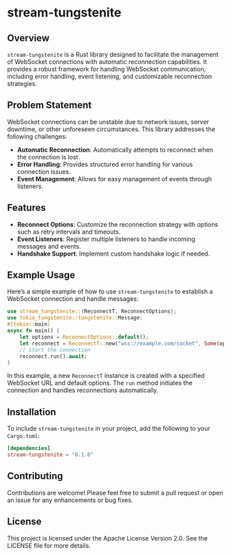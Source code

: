 # stream-tungstenite

## Overview

`stream-tungstenite` is a Rust library designed to facilitate the management of WebSocket connections with automatic reconnection capabilities. It provides a robust framework for handling WebSocket communication, including error handling, event listening, and customizable reconnection strategies.

## Problem Statement

WebSocket connections can be unstable due to network issues, server downtime, or other unforeseen circumstances. This library addresses the following challenges:

- **Automatic Reconnection**: Automatically attempts to reconnect when the connection is lost.
- **Error Handling**: Provides structured error handling for various connection issues.
- **Event Management**: Allows for easy management of events through listeners.

## Features

- **Reconnect Options**: Customize the reconnection strategy with options such as retry intervals and timeouts.
- **Event Listeners**: Register multiple listeners to handle incoming messages and events.
- **Handshake Support**: Implement custom handshake logic if needed.

## Example Usage

Here’s a simple example of how to use `stream-tungstenite` to establish a WebSocket connection and handle messages:

```rust
use stream_tungstenite::{ReconnectT, ReconnectOptions};
use tokio_tungstenite::tungstenite::Message;
#[tokio::main]
async fn main() {
    let options = ReconnectOptions::default();
    let reconnect = ReconnectT::new("wss://example.com/socket", Some(options));
    // Start the connection
    reconnect.run().await;
}
```

In this example, a new `ReconnectT` instance is created with a specified WebSocket URL and default options. The `run` method initiates the connection and handles reconnections automatically.

## Installation

To include `stream-tungstenite` in your project, add the following to your `Cargo.toml`:

```toml
[dependencies]
stream-tungstenite = "0.1.0"
```

## Contributing

Contributions are welcome! Please feel free to submit a pull request or open an issue for any enhancements or bug fixes.

## License

This project is licensed under the Apache License Version 2.0. See the LICENSE file for more details.